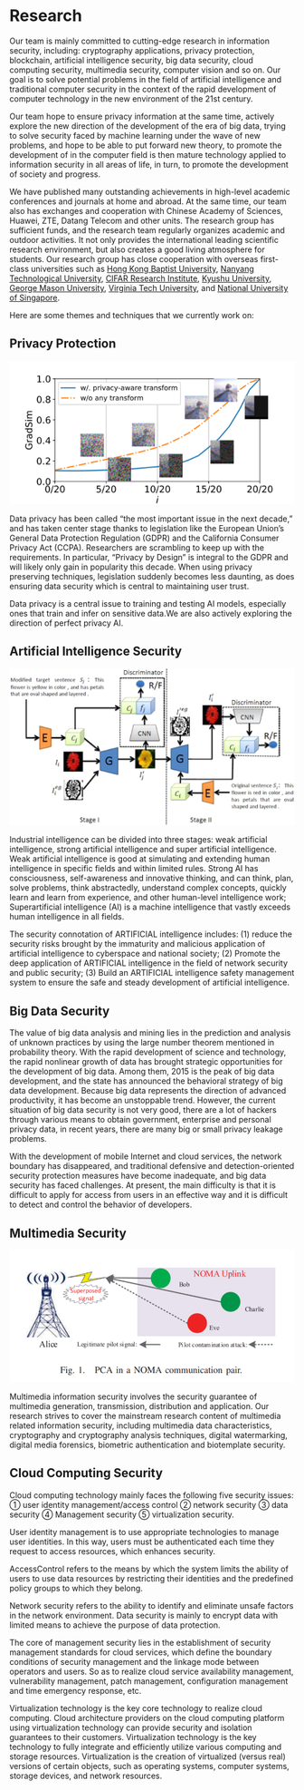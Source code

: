 # Research


Our team is mainly committed to cutting-edge research in information security, including: cryptography applications, privacy protection, blockchain, artificial intelligence security, big data security, cloud computing security, multimedia security, computer vision and so on. Our goal is to solve potential problems in the field of artificial intelligence and traditional computer security in the context of the rapid development of computer technology in the new environment of the 21st century. 

Our team hope to ensure privacy information at the same time, actively explore the new direction of the development of the era of big data, trying to solve security faced by machine learning under the wave of new problems, and hope to be able to put forward new theory, to promote the development of in the computer field is then mature technology applied to information security in all areas of life, in turn, to promote the development of society and progress.

We have published many outstanding achievements in high-level academic conferences and journals at home and abroad. At the same time, our team also has exchanges and cooperation with Chinese Academy of Sciences, Huawei, ZTE, Datang Telecom and other units. The research group has sufficient funds, and the research team regularly organizes academic and outdoor activities. It not only provides the international leading scientific research environment, but also creates a good living atmosphere for students. Our research group has close cooperation with overseas first-class universities such as [Hong Kong Baptist University](https://www.comp.hkbu.edu.hk/v1/), [Nanyang Technological University](https://www.ntu.edu.sg/search-results?q=Computer%20Science&searchCat=all&contents=all&page=1), [CIFAR Research Institute](https://cifar.ca/), [Kyushu University](https://www.kyushu-u.ac.jp/en/), [George Mason University](https://www2.gmu.edu/), [Virginia Tech University](https://vt.edu/), and [National University of Singapore](https://www.nus.edu.sg/).

Here are some themes and techniques that we currently work on:

## Privacy Protection

![Privacy Protection](./privacy_protection.png)

Data privacy has been called “the most important issue in the next decade,” and has taken center stage thanks to legislation like the European Union’s General Data Protection Regulation (GDPR) and the California Consumer Privacy Act (CCPA). Researchers are scrambling to keep up with the requirements. In particular, “Privacy by Design” is integral to the GDPR and will likely only gain in popularity this decade. When using privacy preserving techniques, legislation suddenly becomes less daunting, as does ensuring data security which is central to maintaining user trust.

Data privacy is a central issue to training and testing AI models, especially ones that train and infer on sensitive data.We are also actively exploring the direction of perfect privacy AI.

## Artificial Intelligence Security

![Artificial Intelligence Security](./artificial_intelligence_security.png)

Industrial intelligence can be divided into three stages: weak artificial intelligence, strong artificial intelligence and super artificial intelligence. Weak artificial intelligence is good at simulating and extending human intelligence in specific fields and within limited rules. Strong AI has consciousness, self-awareness and innovative thinking, and can think, plan, solve problems, think abstractedly, understand complex concepts, quickly learn and learn from experience, and other human-level intelligence work; Superartificial intelligence (AI) is a machine intelligence that vastly exceeds human intelligence in all fields. 

The security connotation of ARTIFICIAL intelligence includes: (1) reduce the security risks brought by the immaturity and malicious application of artificial intelligence to cyberspace and national society; (2) Promote the deep application of ARTIFICIAL intelligence in the field of network security and public security; (3) Build an ARTIFICIAL intelligence safety management system to ensure the safe and steady development of artificial intelligence.

## Big Data Security

The value of big data analysis and mining lies in the prediction and analysis of unknown practices by using the large number theorem mentioned in probability theory. With the rapid development of science and technology, the rapid nonlinear growth of data has brought strategic opportunities for the development of big data. Among them, 2015 is the peak of big data development, and the state has announced the behavioral strategy of big data development. Because big data represents the direction of advanced productivity, it has become an unstoppable trend. However, the current situation of big data security is not very good, there are a lot of hackers through various means to obtain government, enterprise and personal privacy data, in recent years, there are many big or small privacy leakage problems.

With the development of mobile Internet and cloud services, the network boundary has disappeared, and traditional defensive and detection-oriented security protection measures have become inadequate, and big data security has faced challenges. At present, the main difficulty is that it is difficult to apply for access from users in an effective way and it is difficult to detect and control the behavior of developers.

## Multimedia Security

![Multimedia Security](./multimedia_security.png)

Multimedia information security involves the security guarantee of multimedia generation, transmission, distribution and application. Our research strives to cover the mainstream research content of multimedia related information security, including multimedia data characteristics, cryptography and cryptography analysis techniques, digital watermarking, digital media forensics, biometric authentication and biotemplate security.

## Cloud Computing Security

Cloud computing technology mainly faces the following five security issues: ① user identity management/access control ② network security ③ data security ④ Management security ⑤ virtualization security. 

User identity management is to use appropriate technologies to manage user identities. In this way, users must be authenticated each time they request to access resources, which enhances security. 

AccessControl refers to the means by which the system limits the ability of users to use data resources by restricting their identities and the predefined policy groups to which they belong. 

Network security refers to the ability to identify and eliminate unsafe factors in the network environment. Data security is mainly to encrypt data with limited means to achieve the purpose of data protection. 

The core of management security lies in the establishment of security management standards for cloud services, which define the boundary conditions of security management and the linkage mode between operators and users. So as to realize cloud service availability management, vulnerability management, patch management, configuration management and time emergency response, etc. 

Virtualization technology is the key core technology to realize cloud computing. Cloud architecture providers on the cloud computing platform using virtualization technology can provide security and isolation guarantees to their customers. Virtualization technology is the key technology to fully integrate and efficiently utilize various computing and storage resources. Virtualization is the creation of virtualized (versus real) versions of certain objects, such as operating systems, computer systems, storage devices, and network resources.
